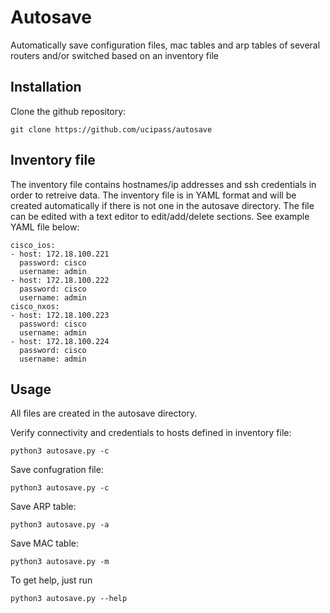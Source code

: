 # Autosave

Automatically save configuration files, mac tables and arp tables of several routers and/or switched based on an inventory file

## Installation

Clone the github repository:

    git clone https://github.com/ucipass/autosave

## Inventory file

The inventory file contains hostnames/ip addresses and ssh credentials in order to retreive data.
The inventory file is in YAML format and will be created automatically if there is not one in the autosave directory.
The file can be edited with a text editor to edit/add/delete sections.
See example YAML file below:

    cisco_ios:
    - host: 172.18.100.221
      password: cisco
      username: admin
    - host: 172.18.100.222
      password: cisco
      username: admin
    cisco_nxos:
    - host: 172.18.100.223
      password: cisco
      username: admin
    - host: 172.18.100.224
      password: cisco
      username: admin

## Usage

All files are created in the autosave directory.

Verify connectivity and credentials to hosts defined in inventory file:

    python3 autosave.py -c

Save confugration file:

    python3 autosave.py -c

Save ARP table:

    python3 autosave.py -a

Save MAC table:

    python3 autosave.py -m

To get help, just run

    python3 autosave.py --help

